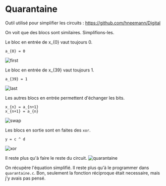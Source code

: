 # Quarantaine

Outil utilisé pour simplifier les circuits : https://github.com/hneemann/Digital

On voit que des blocs sont similaires. Simplifions-les.

Le bloc en entrée de x_{0} vaut toujours 0.
```
a_{0} = 0
```
![first](https://github.com/corentinmusard/<todo>/blob/master/img/first.png "first")

Le bloc en entrée de x_{39} vaut toujours 1.
```
a_{39} = 1
```
![last](https://github.com/corentinmusard/<todo>/blob/master/img/last.png "last")

Les autres blocs en entrée permettent d'échanger les bits.
```
x_{n} = a_{n+1}
x_{n+1} = a_{n}
```
![swap](https://github.com/corentinmusard/<todo>/blob/master/img/swap.png "swap")

Les blocs en sortie sont en faites des `xor`.
```
y = c ^ d
```
![xor](https://github.com/corentinmusard/<todo>/blob/master/img/xor.png "xor")

Il reste plus qu'à faire le reste du circuit.
![quarantaine](https://github.com/corentinmusard/<todo>/blob/master/img/quarantaine.png "quarantaine")

On récupère l'équation simplifié.
Il reste plus qu'à le programmer dans `quarantaine.c`.
Bon, seulement la fonction réciproque était necessaire, mais j'y avais pas pensé.
